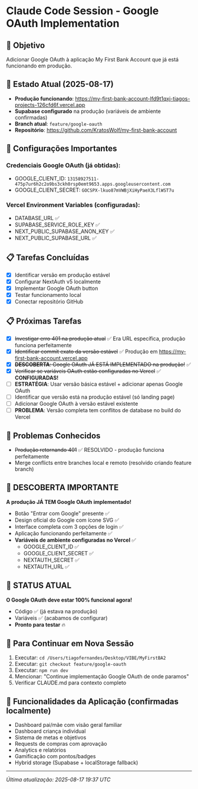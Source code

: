 # Claude Code Session - Google OAuth Implementation

## 🎯 Objetivo
Adicionar Google OAuth à aplicação My First Bank Account que já está funcionando em produção.

## 📍 Estado Atual (2025-08-17)
- **Produção funcionando**: https://my-first-bank-account-lfd9t1qxj-tiagos-projects-126cfd6f.vercel.app
- **Supabase configurado** na produção (variáveis de ambiente confirmadas)
- **Branch atual**: `feature/google-oauth` 
- **Repositório**: https://github.com/KratosWolf/my-first-bank-account

## 🔧 Configurações Importantes
### Credenciais Google OAuth (já obtidas):
- GOOGLE_CLIENT_ID: `13158927511-475p7ur6h2c2o9bs3ckh0rsp0emt9653.apps.googleusercontent.com`
- GOOGLE_CLIENT_SECRET: `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`

### Vercel Environment Variables (configuradas):
- DATABASE_URL ✅
- SUPABASE_SERVICE_ROLE_KEY ✅  
- NEXT_PUBLIC_SUPABASE_ANON_KEY ✅
- NEXT_PUBLIC_SUPABASE_URL ✅

## 📋 Tarefas Concluídas
- [x] Identificar versão em produção estável
- [x] Configurar NextAuth v5 localmente
- [x] Implementar Google OAuth button
- [x] Testar funcionamento local
- [x] Conectar repositório GitHub

## 📋 Próximas Tarefas
- [x] ~~Investigar erro 401 na produção atual~~ ✅ Era URL específica, produção funciona perfeitamente
- [x] ~~Identificar commit exato da versão estável~~ ✅ Produção em https://my-first-bank-account.vercel.app
- [x] ~~**DESCOBERTA**: Google OAuth JÁ ESTÁ IMPLEMENTADO na produção!~~ ✅
- [x] ~~Verificar se variáveis OAuth estão configuradas no Vercel~~ ✅ **CONFIGURADAS!**
- [ ] **ESTRATÉGIA**: Usar versão básica estável + adicionar apenas Google OAuth
- [ ] Identificar que versão está na produção estável (só landing page)
- [ ] Adicionar Google OAuth à versão estável existente
- [ ] **PROBLEMA**: Versão completa tem conflitos de database no build do Vercel

## 🚨 Problemas Conhecidos
- ~~Produção retornando 401~~ ✅ RESOLVIDO - produção funciona perfeitamente
- Merge conflicts entre branches local e remoto (resolvido criando feature branch)

## 🎉 DESCOBERTA IMPORTANTE
**A produção JÁ TEM Google OAuth implementado!**
- Botão "Entrar com Google" presente ✅
- Design oficial do Google com ícone SVG ✅  
- Interface completa com 3 opções de login ✅
- Aplicação funcionando perfeitamente ✅
- **Variáveis de ambiente configuradas no Vercel** ✅
  - GOOGLE_CLIENT_ID ✅
  - GOOGLE_CLIENT_SECRET ✅  
  - NEXTAUTH_SECRET ✅
  - NEXTAUTH_URL ✅

## 🚀 STATUS ATUAL
**O Google OAuth deve estar 100% funcional agora!**
- Código ✅ (já estava na produção)
- Variáveis ✅ (acabamos de configurar)
- **Pronto para testar** 🔥

## 🔄 Para Continuar em Nova Sessão
1. Executar: `cd /Users/tiagofernandes/Desktop/VIBE/MyFirstBA2`
2. Executar: `git checkout feature/google-oauth`
3. Executar: `npm run dev`
4. Mencionar: "Continue implementação Google OAuth de onde paramos"
5. Verificar CLAUDE.md para contexto completo

## 📱 Funcionalidades da Aplicação (confirmadas localmente)
- Dashboard pai/mãe com visão geral familiar
- Dashboard criança individual  
- Sistema de metas e objetivos
- Requests de compras com aprovação
- Analytics e relatórios
- Gamificação com pontos/badges
- Hybrid storage (Supabase + localStorage fallback)

---
*Última atualização: 2025-08-17 19:37 UTC*